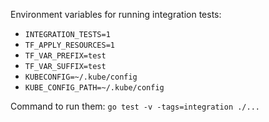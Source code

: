Environment variables for running integration tests:

* `INTEGRATION_TESTS=1`
* `TF_APPLY_RESOURCES=1`
* `TF_VAR_PREFIX=test`
* `TF_VAR_SUFFIX=test`
* `KUBECONFIG=~/.kube/config`
* `KUBE_CONFIG_PATH=~/.kube/config`

Command to run them:
`go test -v -tags=integration ./...`
